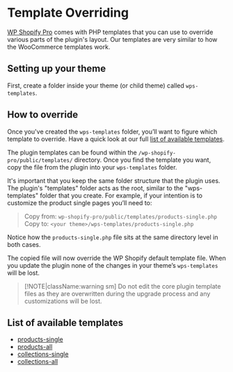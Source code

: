# Template Overriding

[WP Shopify Pro](https://wpshopify-web.loc/purchase/) comes with PHP templates that you can use to override various parts of the plugin's layout. Our templates are very similar to how the WooCommerce templates work.

## Setting up your theme

First, create a folder inside your theme (or child theme) called `wps-templates`.

## How to override

Once you've created the `wps-templates` folder, you’ll want to figure which template to override. Have a quick look at our full [list of available templates](#list-of-available-templates).

The plugin templates can be found within the `/wp-shopify-pro/public/templates/` directory. Once you find the template you want, copy the file from the plugin into your `wps-templates` folder.

It's important that you keep the same folder structure that the plugin uses. The plugin's "templates" folder acts as the root, similar to the "wps-templates" folder that you create. For example, if your intention is to customize the product single pages you’ll need to:

> Copy from: `wp-shopify-pro/public/templates/products-single.php`<br>
> Copy to: `<your theme>/wps-templates/products-single.php`

Notice how the `products-single.php` file sits at the same directory level in both cases.

The copied file will now override the WP Shopify default template file. When you update the plugin none of the changes in your theme’s `wps-templates` will be lost.

> [!NOTE|className:warning sm]
> Do not edit the core plugin template files as they are overwritten during the upgrade process and any customizations will be lost.

## List of available templates

-  [products-single](templates/products/single.md)
-  [products-all](templates/products/all.md)
-  [collections-single](templates/collections/single.md)
-  [collections-all](templates/collections/all.md)

